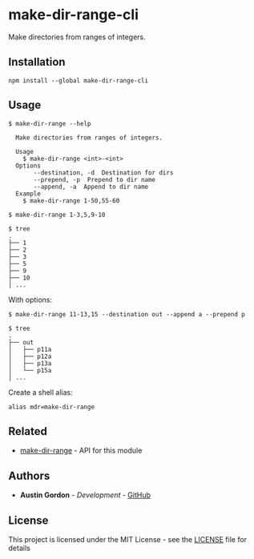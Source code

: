 # make-dir-range-cli

Make directories from ranges of integers.

## Installation

`npm install --global make-dir-range-cli`

## Usage

```
$ make-dir-range --help

  Make directories from ranges of integers.

  Usage
    $ make-dir-range <int>-<int>
  Options
       --destination, -d  Destination for dirs
       --prepend, -p  Prepend to dir name
       --append, -a  Append to dir name
  Example
    $ make-dir-range 1-50,55-60
```

```
$ make-dir-range 1-3,5,9-10

$ tree
.
├── 1
├── 2
├── 3
├── 5
├── 9
├── 10
│ ...
```

With options:

```
$ make-dir-range 11-13,15 --destination out --append a --prepend p

$ tree
.
├── out
│   ├── p11a
│   ├── p12a
│   ├── p13a
│   └── p15a
│ ...
```

Create a shell alias:

```
alias mdr=make-dir-range
```

## Related

- [make-dir-range](https://github.com/hutsoninc/make-dir-range) - API for this module

## Authors

* **Austin Gordon** - *Development* - [GitHub](https://github.com/AustinLeeGordon)

## License

This project is licensed under the MIT License - see the [LICENSE](LICENSE) file for details
